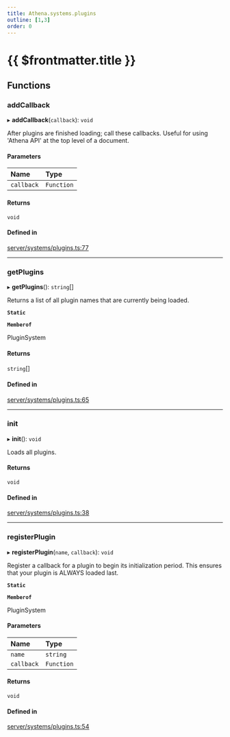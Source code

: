 ```yaml
---
title: Athena.systems.plugins
outline: [1,3]
order: 0
---
```


# {{ $frontmatter.title }}


## Functions

### addCallback

▸ **addCallback**(`callback`): `void`

After plugins are finished loading; call these callbacks.
Useful for using 'Athena API' at the top level of a document.

#### Parameters

| Name | Type |
| :------ | :------ |
| `callback` | `Function` |

#### Returns

`void`

#### Defined in

[server/systems/plugins.ts:77](https://github.com/Stuyk/altv-athena/blob/552012ca4/src/core/server/systems/plugins.ts#L77)

___

### getPlugins

▸ **getPlugins**(): `string`[]

Returns a list of all plugin names that are currently being loaded.

**`Static`**

**`Memberof`**

PluginSystem

#### Returns

`string`[]

#### Defined in

[server/systems/plugins.ts:65](https://github.com/Stuyk/altv-athena/blob/552012ca4/src/core/server/systems/plugins.ts#L65)

___

### init

▸ **init**(): `void`

Loads all plugins.

#### Returns

`void`

#### Defined in

[server/systems/plugins.ts:38](https://github.com/Stuyk/altv-athena/blob/552012ca4/src/core/server/systems/plugins.ts#L38)

___

### registerPlugin

▸ **registerPlugin**(`name`, `callback`): `void`

Register a callback for a plugin to begin its initialization period.
This ensures that your plugin is ALWAYS loaded last.

**`Static`**

**`Memberof`**

PluginSystem

#### Parameters

| Name | Type |
| :------ | :------ |
| `name` | `string` |
| `callback` | `Function` |

#### Returns

`void`

#### Defined in

[server/systems/plugins.ts:54](https://github.com/Stuyk/altv-athena/blob/552012ca4/src/core/server/systems/plugins.ts#L54)
